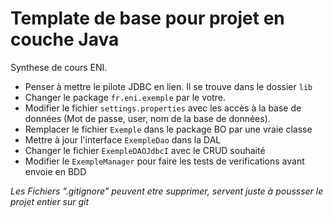 ﻿# Template de base pour projet en couche Java
 
 Synthese de cours ENI.
 
 - Penser à mettre le pilote JDBC en lien. Il se trouve dans le dossier ``lib``
 - Changer le package ``fr.eni.exemple`` par le votre.
 - Modifier le fichier ``settings.properties`` avec les accès à la base de données (Mot de passe, user, nom de la base de données).
 - Remplacer le fichier ``Exemple`` dans le package BO par une vraie classe
 - Mettre à jour l'interface ``ExempleDao`` dans la DAL
 - Changer le fichier ``ExempleDAOJdbcI`` avec le CRUD souhaité
 - Modifier le ``ExempleManager`` pour faire les tests de verifications avant envoie en BDD
 
_Les Fichiers ".gitignore" peuvent etre supprimer, servent juste à poussser le projet entier sur git_
